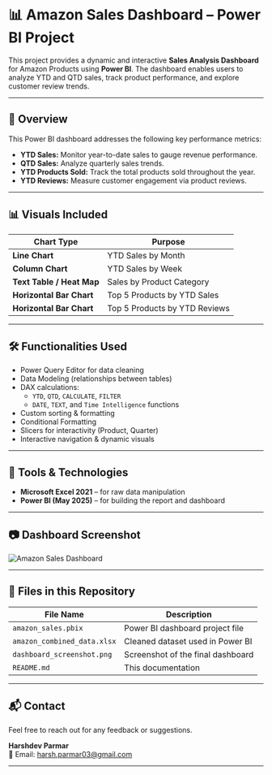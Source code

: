 # 📊 Amazon Sales Dashboard – Power BI Project

This project provides a dynamic and interactive **Sales Analysis Dashboard** for Amazon Products using **Power BI**. The dashboard enables users to analyze YTD and QTD sales, track product performance, and explore customer review trends.

---

## 🚀 Overview

This Power BI dashboard addresses the following key performance metrics:

- **YTD Sales:** Monitor year-to-date sales to gauge revenue performance.
- **QTD Sales:** Analyze quarterly sales trends.
- **YTD Products Sold:** Track the total products sold throughout the year.
- **YTD Reviews:** Measure customer engagement via product reviews.

---

## 📊 Visuals Included

| Chart Type                        | Purpose                                                                 |
|----------------------------------|-------------------------------------------------------------------------|
| **Line Chart**                   | YTD Sales by Month                                                     |
| **Column Chart**                 | YTD Sales by Week                                                      |
| **Text Table / Heat Map**        | Sales by Product Category                                              |
| **Horizontal Bar Chart**         | Top 5 Products by YTD Sales                                            |
| **Horizontal Bar Chart**         | Top 5 Products by YTD Reviews                                          |

---

## 🛠️ Functionalities Used

- Power Query Editor for data cleaning
- Data Modeling (relationships between tables)
- DAX calculations:
  - `YTD`, `QTD`, `CALCULATE`, `FILTER`
  - `DATE`, `TEXT`, and `Time Intelligence` functions
- Custom sorting & formatting
- Conditional Formatting
- Slicers for interactivity (Product, Quarter)
- Interactive navigation & dynamic visuals

---

## 🧰 Tools & Technologies

- **Microsoft Excel 2021** – for raw data manipulation
- **Power BI (May 2025)** – for building the report and dashboard

---

## 📷 Dashboard Screenshot

![Amazon Sales Dashboard](dashboard_screenshot.png)

---

## 📁 Files in this Repository

| File Name                  | Description                                 |
|---------------------------|---------------------------------------------|
| `amazon_sales.pbix`       | Power BI dashboard project file             |
| `amazon_combined_data.xlsx` | Cleaned dataset used in Power BI           |
| `dashboard_screenshot.png`| Screenshot of the final dashboard           |
| `README.md`               | This documentation                          |

---

## 📬 Contact

Feel free to reach out for any feedback or suggestions.

**Harshdev Parmar**  
📧 Email: [harsh.parmar03@gmail.com](mailto:harsh.parmar03@gmail.com)

---
